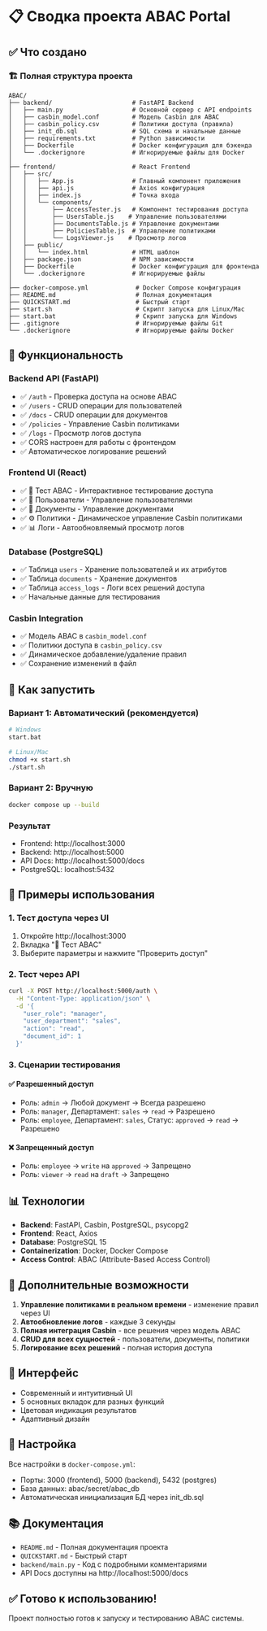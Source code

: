 # 📋 Сводка проекта ABAC Portal

## ✅ Что создано

### 🏗️ Полная структура проекта

```
ABAC/
├── backend/                      # FastAPI Backend
│   ├── main.py                   # Основной сервер с API endpoints
│   ├── casbin_model.conf         # Модель Casbin для ABAC
│   ├── casbin_policy.csv         # Политики доступа (правила)
│   ├── init_db.sql               # SQL схема и начальные данные
│   ├── requirements.txt          # Python зависимости
│   ├── Dockerfile                # Docker конфигурация для бэкенда
│   └── .dockerignore             # Игнорируемые файлы для Docker
│
├── frontend/                     # React Frontend
│   ├── src/
│   │   ├── App.js                # Главный компонент приложения
│   │   ├── api.js                # Axios конфигурация
│   │   ├── index.js              # Точка входа
│   │   └── components/
│   │       ├── AccessTester.js   # Компонент тестирования доступа
│   │       ├── UsersTable.js    # Управление пользователями
│   │       ├── DocumentsTable.js # Управление документами
│   │       ├── PoliciesTable.js  # Управление политиками
│   │       └── LogsViewer.js    # Просмотр логов
│   ├── public/
│   │   └── index.html            # HTML шаблон
│   ├── package.json              # NPM зависимости
│   ├── Dockerfile                # Docker конфигурация для фронтенда
│   └── .dockerignore             # Игнорируемые файлы
│
├── docker-compose.yml             # Docker Compose конфигурация
├── README.md                      # Полная документация
├── QUICKSTART.md                  # Быстрый старт
├── start.sh                       # Скрипт запуска для Linux/Mac
├── start.bat                      # Скрипт запуска для Windows
├── .gitignore                     # Игнорируемые файлы Git
└── .dockerignore                  # Игнорируемые файлы Docker
```

## 🎯 Функциональность

### Backend API (FastAPI)
- ✅ `/auth` - Проверка доступа на основе ABAC
- ✅ `/users` - CRUD операции для пользователей
- ✅ `/docs` - CRUD операции для документов
- ✅ `/policies` - Управление Casbin политиками
- ✅ `/logs` - Просмотр логов доступа
- ✅ CORS настроен для работы с фронтендом
- ✅ Автоматическое логирование решений

### Frontend UI (React)
- ✅ 🔑 Тест ABAC - Интерактивное тестирование доступа
- ✅ 🧑 Пользователи - Управление пользователями
- ✅ 📄 Документы - Управление документами
- ✅ ⚙️ Политики - Динамическое управление Casbin политиками
- ✅ 📊 Логи - Автообновляемый просмотр логов

### Database (PostgreSQL)
- ✅ Таблица `users` - Хранение пользователей и их атрибутов
- ✅ Таблица `documents` - Хранение документов
- ✅ Таблица `access_logs` - Логи всех решений доступа
- ✅ Начальные данные для тестирования

### Casbin Integration
- ✅ Модель ABAC в `casbin_model.conf`
- ✅ Политики доступа в `casbin_policy.csv`
- ✅ Динамическое добавление/удаление правил
- ✅ Сохранение изменений в файл

## 🚀 Как запустить

### Вариант 1: Автоматический (рекомендуется)
```bash
# Windows
start.bat

# Linux/Mac
chmod +x start.sh
./start.sh
```

### Вариант 2: Вручную
```bash
docker compose up --build
```

### Результат
- Frontend: http://localhost:3000
- Backend: http://localhost:5000
- API Docs: http://localhost:5000/docs
- PostgreSQL: localhost:5432

## 🧪 Примеры использования

### 1. Тест доступа через UI
1. Откройте http://localhost:3000
2. Вкладка "🔑 Тест ABAC"
3. Выберите параметры и нажмите "Проверить доступ"

### 2. Тест через API
```bash
curl -X POST http://localhost:5000/auth \
  -H "Content-Type: application/json" \
  -d '{
    "user_role": "manager",
    "user_department": "sales",
    "action": "read",
    "document_id": 1
  }'
```

### 3. Сценарии тестирования

#### ✅ Разрешенный доступ
- Роль: `admin` → Любой документ → Всегда разрешено
- Роль: `manager`, Департамент: `sales` → `read` → Разрешено
- Роль: `employee`, Департамент: `sales`, Статус: `approved` → `read` → Разрешено

#### ❌ Запрещенный доступ
- Роль: `employee` → `write` на `approved` → Запрещено
- Роль: `viewer` → `read` на `draft` → Запрещено

## 📊 Технологии

- **Backend**: FastAPI, Casbin, PostgreSQL, psycopg2
- **Frontend**: React, Axios
- **Database**: PostgreSQL 15
- **Containerization**: Docker, Docker Compose
- **Access Control**: ABAC (Attribute-Based Access Control)

## 📝 Дополнительные возможности

1. **Управление политиками в реальном времени** - изменение правил через UI
2. **Автообновление логов** - каждые 3 секунды
3. **Полная интеграция Casbin** - все решения через модель ABAC
4. **CRUD для всех сущностей** - пользователи, документы, политики
5. **Логирование всех решений** - полная история доступа

## 🎨 Интерфейс

- Современный и интуитивный UI
- 5 основных вкладок для разных функций
- Цветовая индикация результатов
- Адаптивный дизайн

## 🔧 Настройка

Все настройки в `docker-compose.yml`:
- Порты: 3000 (frontend), 5000 (backend), 5432 (postgres)
- База данных: abac/secret/abac_db
- Автоматическая инициализация БД через init_db.sql

## 📚 Документация

- `README.md` - Полная документация проекта
- `QUICKSTART.md` - Быстрый старт
- `backend/main.py` - Код с подробными комментариями
- API Docs доступны на http://localhost:5000/docs

## ✅ Готово к использованию!

Проект полностью готов к запуску и тестированию ABAC системы.

